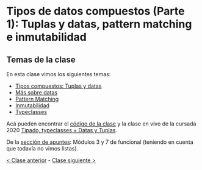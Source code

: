 # Tipos de datos compuestos (Parte 1): Tuplas y datas, pattern matching e inmutabilidad

## Temas de la clase

En esta clase vimos los siguientes temas:
- [Tipos compuestos: Tuplas y datas](http://wiki.uqbar.org/wiki/articles/tipos-de-haskell.html)
- [Más sobre datas](http://wiki.uqbar.org/wiki/articles/data--definiendo-nuestros-tipos-en-haskell.html)
- [Pattern Matching](http://wiki.uqbar.org/wiki/articles/pattern-matching-en-haskell.html)
- [Inmutabilidad](http://wiki.uqbar.org/wiki/articles/inmutabilidad.html)
- [Typeclasses](http://wiki.uqbar.org/wiki/articles/typeclasses.html)

Acá pueden encontrar el [código de la clase](https://github.com/pdep-mit/ejemplos-de-clase-haskell/blob/master/src/Clase2.hs) y la clase en vivo de la cursada 2020 [Tipado, typeclasses + Datas y Tuplas](https://www.youtube.com/watch?v=6tEGnH_FYGY&list=PL2xYJ49ov_dc1hCGcRMvu8VU3jexRUjf3).

De la [sección de apuntes](http://www.pdep.com.ar/material/apuntes): Módulos 3 y 7 de funcional (teniendo en cuenta que todavía no vimos listas).

[< Clase anterior](https://github.com/pdep-mit/bitacora-de-clase/blob/master/clase-03.md) - [Clase siguiente >](https://github.com/pdep-mit/bitacora-de-clase/blob/master/clase-05.md)
